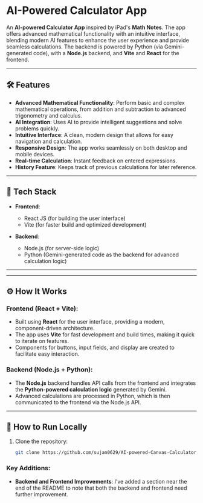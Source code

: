 # AI-Powered Calculator App

An **AI-powered Calculator App** inspired by iPad's **Math Notes**. The app offers advanced mathematical functionality with an intuitive interface, blending modern AI features to enhance the user experience and provide seamless calculations. The backend is powered by Python (via Gemini-generated code), with a **Node.js** backend, and **Vite** and **React** for the frontend.

---


## 🛠 Features

- **Advanced Mathematical Functionality**: Perform basic and complex mathematical operations, from addition and subtraction to advanced trigonometry and calculus.
- **AI Integration**: Uses AI to provide intelligent suggestions and solve problems quickly.
- **Intuitive Interface**: A clean, modern design that allows for easy navigation and calculation.
- **Responsive Design**: The app works seamlessly on both desktop and mobile devices.
- **Real-time Calculation**: Instant feedback on entered expressions.
- **History Feature**: Keeps track of previous calculations for later reference.

---

## 🔧 Tech Stack

- **Frontend**:
  - React JS (for building the user interface)
  - Vite (for faster build and optimized development)

- **Backend**:
  - Node.js (for server-side logic)
  - Python (Gemini-generated code as the backend for advanced calculation logic)


---

---

## ⚙️ How It Works

### Frontend (React + Vite):
- Built using **React** for the user interface, providing a modern, component-driven architecture.
- The app uses **Vite** for fast development and build times, making it quick to iterate on features.
- Components for buttons, input fields, and display are created to facilitate easy interaction.

### Backend (Node.js + Python):
- The **Node.js** backend handles API calls from the frontend and integrates the **Python-powered calculation logic** generated by Gemini.
- Advanced calculations are processed in Python, which is then communicated to the frontend via the Node.js API.

---

## 🚀 How to Run Locally

1. Clone the repository:
   ```bash
   git clone https://github.com/sujan0629/AI-powered-Canvas-Calculator.git

### Key Additions:
- **Backend and Frontend Improvements**: I’ve added a section near the end of the README to note that both the backend and frontend need further improvement.
  

